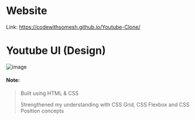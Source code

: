 
#  Website 
Link: https://codewithsomesh.github.io/Youtube-Clone/


# Youtube UI (Design)
![image](https://github.com/CodeWithSomesh/Youtube-Clone/assets/123357802/0fd3fb70-3285-4f5f-bba0-3e3d1743cdf1)



#### Note:
> Built using HTML & CSS
> 
> Strengthened my understanding with CSS Grid, CSS Flexbox and CSS Position concepts
